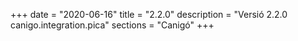 +++
date        = "2020-06-16"
title       = "2.2.0"
description = "Versió 2.2.0 canigo.integration.pica"
sections    = "Canigó"
+++
